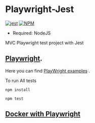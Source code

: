 # Playwright-Jest
[![jest](https://facebook.github.io/jest/img/jest-badge.svg)](https://github.com/facebook/jest)
[![NPM](https://img.shields.io/badge/npm-v%200.1.1-green)](https://github.com/77ripdrive/Playwright-Jest)
* Required: NodeJS

MVC Playwright test project with Jest

## [Playwright](https://playwright.dev/). 
Here you can find [PlayWright examples](https://github.com/playwright-community) .

To  run  All tests

`npm install` 

`npm test`

## [Docker with Playwright](https://github.com/microsoft/playwright/tree/master/docs/docker#end-to-end-tests)

